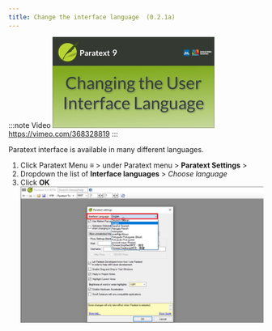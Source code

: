 ```yaml
---
title: Change the interface language  (0.2.1a)
---
```


:::note Video
[![ ](../../media/0.2.1a.png)](https://vimeo.com/368328819)  
https://vimeo.com/368328819
:::

Paratext interface is available in many different languages.

1.  Click Paratext Menu **≡** \> under Paratext menu \> **Paratext Settings** \>
1.  Dropdown the list of **Interface languages** \> *Choose language*
1.  Click **OK**  
    ![](../../media/17f28c9df1c6c3c0cec98c53e5d3ae1b.png)


